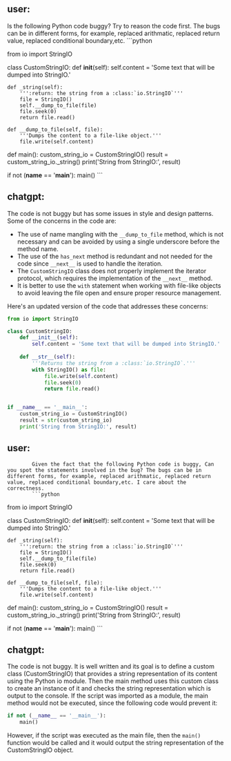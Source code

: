 

## user: 

Is the following Python code buggy? Try to reason the code first. The bugs can be in different forms, for example, replaced arithmatic, replaced return value, replaced conditional boundary,etc.
            ```python
            







from io import StringIO

class CustomStringIO:
    def __init__(self):
        self.content = 'Some text that will be dumped into StringIO.'
    
    def _string(self):
        ''':return: the string from a :class:`io.StringIO`'''
        file = StringIO()
        self.__dump_to_file(file)
        file.seek(0)
        return file.read()
    
    def __dump_to_file(self, file):
        '''Dumps the content to a file-like object.'''
        file.write(self.content)

def main():
    custom_string_io = CustomStringIO()
    result = custom_string_io._string()
    print('String from StringIO:', result)

if not (__name__ == '__main__'):
    main()
            ```
            

## chatgpt: 

The code is not buggy but has some issues in style and design patterns. Some of the concerns in the code are:
- The use of name mangling with the `__dump_to_file` method, which is not necessary and can be avoided by using a single underscore before the method name.
- The use of the `has_next` method is redundant and not needed for the code since `__next__` is used to handle the iteration.
- The `CustomStringIO` class does not properly implement the iterator protocol, which requires the implementation of the `__next__` method.
- It is better to use the `with` statement when working with file-like objects to avoid leaving the file open and ensure proper resource management.

Here's an updated version of the code that addresses these concerns:

```python
from io import StringIO

class CustomStringIO:
    def __init__(self):
        self.content = 'Some text that will be dumped into StringIO.'
    
    def __str__(self):
        '''Returns the string from a :class:`io.StringIO`.'''
        with StringIO() as file:
            file.write(self.content)
            file.seek(0)
            return file.read()


if __name__ == '__main__':
    custom_string_io = CustomStringIO()
    result = str(custom_string_io)
    print('String from StringIO:', result)
```

## user: 


            Given the fact that the following Python code is buggy, Can you spot the statements involved in the bug? The bugs can be in different forms, for example, replaced arithmatic, replaced return value, replaced conditional boundary,etc. I care about the correctness.
            ```python
            







from io import StringIO

class CustomStringIO:
    def __init__(self):
        self.content = 'Some text that will be dumped into StringIO.'
    
    def _string(self):
        ''':return: the string from a :class:`io.StringIO`'''
        file = StringIO()
        self.__dump_to_file(file)
        file.seek(0)
        return file.read()
    
    def __dump_to_file(self, file):
        '''Dumps the content to a file-like object.'''
        file.write(self.content)

def main():
    custom_string_io = CustomStringIO()
    result = custom_string_io._string()
    print('String from StringIO:', result)

if not (__name__ == '__main__'):
    main()
            ```
            

## chatgpt: 

The code is not buggy. It is well written and its goal is to define a custom class (CustomStringIO) that provides a string representation of its content using the Python io module. Then the main method uses this custom class to create an instance of it and checks the string representation which is output to the console. If the script was imported as a module, the main method would not be executed, since the following code would prevent it:

```python
if not (__name__ == '__main__'):
    main()
```

However, if the script was executed as the main file, then the `main()` function would be called and it would output the string representation of the CustomStringIO object.